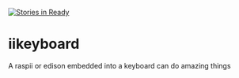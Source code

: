 [![Stories in Ready](https://badge.waffle.io/ii/iikeyboard.png?label=ready&title=Ready)](https://waffle.io/ii/iikeyboard)

# iikeyboard
A raspii or edison embedded into a keyboard can do amazing things
